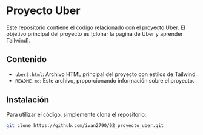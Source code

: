 # Proyecto Uber

Este repositorio contiene el código relacionado con el proyecto Uber. El objetivo principal del proyecto es [clonar la pagina de Uber y aprender Tailwind].

## Contenido

- `uber3.html`: Archivo HTML principal del proyecto con estilos de Tailwind.
- `README.md`: Este archivo, proporcionando información sobre el proyecto.

## Instalación

Para utilizar el código, simplemente clona el repositorio:

```bash
git clone https://github.com/ivan2790/02_proyecto_uber.git